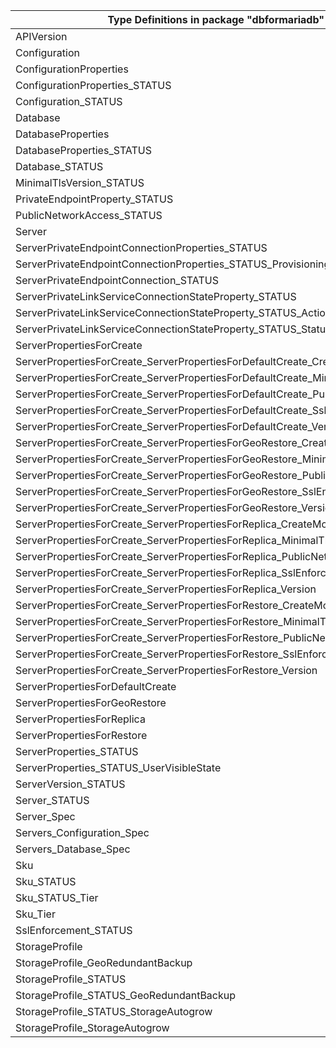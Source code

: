 | Type Definitions in package "dbformariadb"                                     | v1beta20180601 |
|--------------------------------------------------------------------------------|----------------|
| APIVersion                                                                     | v1beta20180601 |
| Configuration                                                                  | v1beta20180601 |
| ConfigurationProperties                                                        | v1beta20180601 |
| ConfigurationProperties_STATUS                                                 | v1beta20180601 |
| Configuration_STATUS                                                           | v1beta20180601 |
| Database                                                                       | v1beta20180601 |
| DatabaseProperties                                                             | v1beta20180601 |
| DatabaseProperties_STATUS                                                      | v1beta20180601 |
| Database_STATUS                                                                | v1beta20180601 |
| MinimalTlsVersion_STATUS                                                       | v1beta20180601 |
| PrivateEndpointProperty_STATUS                                                 | v1beta20180601 |
| PublicNetworkAccess_STATUS                                                     | v1beta20180601 |
| Server                                                                         | v1beta20180601 |
| ServerPrivateEndpointConnectionProperties_STATUS                               | v1beta20180601 |
| ServerPrivateEndpointConnectionProperties_STATUS_ProvisioningState             | v1beta20180601 |
| ServerPrivateEndpointConnection_STATUS                                         | v1beta20180601 |
| ServerPrivateLinkServiceConnectionStateProperty_STATUS                         | v1beta20180601 |
| ServerPrivateLinkServiceConnectionStateProperty_STATUS_ActionsRequired         | v1beta20180601 |
| ServerPrivateLinkServiceConnectionStateProperty_STATUS_Status                  | v1beta20180601 |
| ServerPropertiesForCreate                                                      | v1beta20180601 |
| ServerPropertiesForCreate_ServerPropertiesForDefaultCreate_CreateMode          | v1beta20180601 |
| ServerPropertiesForCreate_ServerPropertiesForDefaultCreate_MinimalTlsVersion   | v1beta20180601 |
| ServerPropertiesForCreate_ServerPropertiesForDefaultCreate_PublicNetworkAccess | v1beta20180601 |
| ServerPropertiesForCreate_ServerPropertiesForDefaultCreate_SslEnforcement      | v1beta20180601 |
| ServerPropertiesForCreate_ServerPropertiesForDefaultCreate_Version             | v1beta20180601 |
| ServerPropertiesForCreate_ServerPropertiesForGeoRestore_CreateMode             | v1beta20180601 |
| ServerPropertiesForCreate_ServerPropertiesForGeoRestore_MinimalTlsVersion      | v1beta20180601 |
| ServerPropertiesForCreate_ServerPropertiesForGeoRestore_PublicNetworkAccess    | v1beta20180601 |
| ServerPropertiesForCreate_ServerPropertiesForGeoRestore_SslEnforcement         | v1beta20180601 |
| ServerPropertiesForCreate_ServerPropertiesForGeoRestore_Version                | v1beta20180601 |
| ServerPropertiesForCreate_ServerPropertiesForReplica_CreateMode                | v1beta20180601 |
| ServerPropertiesForCreate_ServerPropertiesForReplica_MinimalTlsVersion         | v1beta20180601 |
| ServerPropertiesForCreate_ServerPropertiesForReplica_PublicNetworkAccess       | v1beta20180601 |
| ServerPropertiesForCreate_ServerPropertiesForReplica_SslEnforcement            | v1beta20180601 |
| ServerPropertiesForCreate_ServerPropertiesForReplica_Version                   | v1beta20180601 |
| ServerPropertiesForCreate_ServerPropertiesForRestore_CreateMode                | v1beta20180601 |
| ServerPropertiesForCreate_ServerPropertiesForRestore_MinimalTlsVersion         | v1beta20180601 |
| ServerPropertiesForCreate_ServerPropertiesForRestore_PublicNetworkAccess       | v1beta20180601 |
| ServerPropertiesForCreate_ServerPropertiesForRestore_SslEnforcement            | v1beta20180601 |
| ServerPropertiesForCreate_ServerPropertiesForRestore_Version                   | v1beta20180601 |
| ServerPropertiesForDefaultCreate                                               | v1beta20180601 |
| ServerPropertiesForGeoRestore                                                  | v1beta20180601 |
| ServerPropertiesForReplica                                                     | v1beta20180601 |
| ServerPropertiesForRestore                                                     | v1beta20180601 |
| ServerProperties_STATUS                                                        | v1beta20180601 |
| ServerProperties_STATUS_UserVisibleState                                       | v1beta20180601 |
| ServerVersion_STATUS                                                           | v1beta20180601 |
| Server_STATUS                                                                  | v1beta20180601 |
| Server_Spec                                                                    | v1beta20180601 |
| Servers_Configuration_Spec                                                     | v1beta20180601 |
| Servers_Database_Spec                                                          | v1beta20180601 |
| Sku                                                                            | v1beta20180601 |
| Sku_STATUS                                                                     | v1beta20180601 |
| Sku_STATUS_Tier                                                                | v1beta20180601 |
| Sku_Tier                                                                       | v1beta20180601 |
| SslEnforcement_STATUS                                                          | v1beta20180601 |
| StorageProfile                                                                 | v1beta20180601 |
| StorageProfile_GeoRedundantBackup                                              | v1beta20180601 |
| StorageProfile_STATUS                                                          | v1beta20180601 |
| StorageProfile_STATUS_GeoRedundantBackup                                       | v1beta20180601 |
| StorageProfile_STATUS_StorageAutogrow                                          | v1beta20180601 |
| StorageProfile_StorageAutogrow                                                 | v1beta20180601 |
